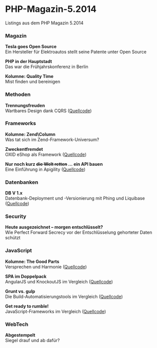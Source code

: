 PHP-Magazin-5.2014
==================

Listings aus dem PHP Magazin 5.2014

### Magazin

**Tesla goes Open Source**  
Ein Hersteller für Elektroautos stellt seine Patente unter Open Source

**PHP in der Hauptstadt**  
Das war die Frühjahrskonferenz in Berlin

**Kolumne: Quality Time**  
Mist finden und bereinigen

### Methoden

**Trennungsfreuden**  
Wartbares Design dank CQRS ([Quellcode]())

### Frameworks

**Kolumne: Zend\Column**  
Was tat sich im Zend-Framework-Universum?

**Zweckentfremdet**  
OXID eShop als Framework ([Quellcode]())

**Nur noch kurz <del>die Welt retten</del> … ein API bauen**  
Eine Einführung in Apigility ([Quellcode]())

### Datenbanken

**DB V 1.x**  
Datenbank-Deployment und -Versionierung mit Phing und Liquibase ([Quellcode]())

### Security

**Heute ausgezeichnet – morgen entschlüsselt?**  
Wie Perfect Forward Secrecy vor der Entschlüsselung gehorteter Daten schützt

### JavaScript

**Kolumne: The Good Parts**  
Versprechen und Harmonie ([Quellcode]())

**SPA im Doppelpack**  
AngularJS und KnockoutJS im Vergleich ([Quellcode]())

**Grunt vs. gulp**  
Die Build-Automatisierungstools im Vergleich ([Quellcode]())

**Get ready to rumble!**  
JavaScript-Frameworks im Vergleich ([Quellcode]())

### WebTech

**Abgestempelt**  
Siegel drauf und ab dafür?